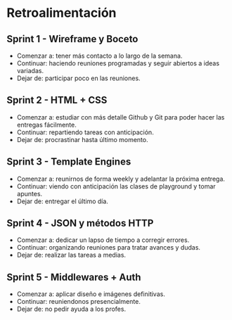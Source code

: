 # Retroalimentación

## Sprint 1 - Wireframe y Boceto
- Comenzar a: tener más contacto a lo largo de la semana.
- Continuar: haciendo reuniones programadas y seguir abiertos a ideas variadas.
- Dejar de: participar poco en las reuniones.

## Sprint 2 - HTML + CSS
- Comenzar a: estudiar con más detalle Github y Git para poder hacer las entregas fácilmente.
- Continuar: repartiendo tareas con anticipación.
- Dejar de: procrastinar hasta último momento.

## Sprint 3 - Template Engines
- Comenzar a: reunirnos de forma weekly y adelantar la próxima entrega.
- Continuar: viendo con anticipación las clases de playground y tomar apuntes.
- Dejar de: entregar el último día.

## Sprint 4 - JSON y métodos HTTP
- Comenzar a: dedicar un lapso de tiempo a corregir errores.
- Continuar: organizando reuniones para tratar avances y dudas.
- Dejar de: realizar las tareas a medias.

## Sprint 5 - Middlewares + Auth
- Comenzar a: aplicar diseño e imágenes definitivas.
- Continuar: reuniendonos presencialmente.
- Dejar de: no pedir ayuda a los profes.
